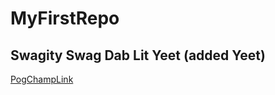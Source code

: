 # MyFirstRepo
## Swagity Swag Dab Lit Yeet (added Yeet)

[PogChampLink](https://www.markdownguide.org/cheat-sheet/)
